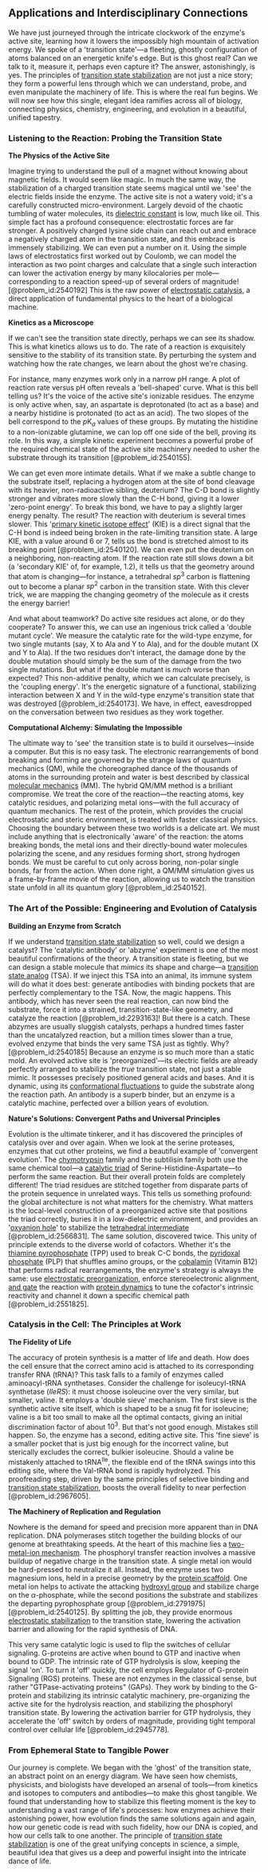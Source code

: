 ## Applications and Interdisciplinary Connections

We have just journeyed through the intricate clockwork of the enzyme's active site, learning how it lowers the impossibly high mountain of activation energy. We spoke of a 'transition state'—a fleeting, ghostly configuration of atoms balanced on an energetic knife's edge. But is this ghost real? Can we talk to it, measure it, perhaps even capture it? The answer, astonishingly, is yes. The principles of [transition state stabilization](@article_id:145460) are not just a nice story; they form a powerful lens through which we can understand, probe, and even manipulate the machinery of life. This is where the real fun begins. We will now see how this single, elegant idea ramifies across all of biology, connecting physics, chemistry, engineering, and evolution in a beautiful, unified tapestry.

### Listening to the Reaction: Probing the Transition State

**The Physics of the Active Site**

Imagine trying to understand the pull of a magnet without knowing about magnetic fields. It would seem like magic. In much the same way, the stabilization of a charged transition state seems magical until we 'see' the electric fields inside the enzyme. The active site is not a watery void; it's a carefully constructed micro-environment. Largely devoid of the chaotic tumbling of water molecules, its [dielectric constant](@article_id:146220) is low, much like oil. This simple fact has a profound consequence: electrostatic forces are far stronger. A positively charged lysine side chain can reach out and embrace a negatively charged atom in the transition state, and this embrace is immensely stabilizing. We can even put a number on it. Using the simple laws of electrostatics first worked out by Coulomb, we can model the interaction as two point charges and calculate that a single such interaction can lower the activation energy by many kilocalories per mole—corresponding to a reaction speed-up of several orders of magnitude! [@problem_id:2540192] This is the raw power of [electrostatic catalysis](@article_id:165896), a direct application of fundamental physics to the heart of a biological machine.

**Kinetics as a Microscope**

If we can't see the transition state directly, perhaps we can see its shadow. This is what kinetics allows us to do. The rate of a reaction is exquisitely sensitive to the stability of its transition state. By perturbing the system and watching how the rate changes, we learn about the ghost we're chasing.

For instance, many enzymes work only in a narrow pH range. A plot of reaction rate versus pH often reveals a 'bell-shaped' curve. What is this bell telling us? It's the voice of the active site's ionizable residues. The enzyme is only active when, say, an aspartate is deprotonated (to act as a base) and a nearby histidine is protonated (to act as an acid). The two slopes of the bell correspond to the $p\text{K}_a$ values of these groups. By mutating the histidine to a non-ionizable glutamine, we can lop off one side of the bell, proving its role. In this way, a simple kinetic experiment becomes a powerful probe of the required chemical state of the active site machinery needed to usher the substrate through its transition [@problem_id:2540155].

We can get even more intimate details. What if we make a subtle change to the substrate itself, replacing a hydrogen atom at the site of bond cleavage with its heavier, non-radioactive sibling, deuterium? The C-D bond is slightly stronger and vibrates more slowly than the C-H bond, giving it a lower 'zero-point energy'. To break this bond, we have to pay a slightly larger energy penalty. The result? The reaction with deuterium is several times slower. This '[primary kinetic isotope effect](@article_id:170632)' (KIE) is a direct signal that the C-H bond is indeed being broken in the rate-limiting transition state. A large KIE, with a value around 6 or 7, tells us the bond is stretched almost to its breaking point [@problem_id:2540120]. We can even put the deuterium on a neighboring, non-reacting atom. If the reaction rate still slows down a bit (a 'secondary KIE' of, for example, 1.2), it tells us that the geometry around that atom is changing—for instance, a tetrahedral $sp^{3}$ carbon is flattening out to become a planar $sp^{2}$ carbon in the transition state. With this clever trick, we are mapping the changing geometry of the molecule as it crests the energy barrier!

And what about teamwork? Do active site residues act alone, or do they cooperate? To answer this, we can use an ingenious trick called a 'double mutant cycle'. We measure the catalytic rate for the wild-type enzyme, for two single mutants (say, X to Ala and Y to Ala), and for the double mutant (X and Y to Ala). If the two residues don't interact, the damage done by the double mutation should simply be the sum of the damage from the two single mutations. But what if the double mutant is *much* worse than expected? This non-additive penalty, which we can calculate precisely, is the 'coupling energy'. It's the energetic signature of a functional, stabilizing interaction between X and Y in the wild-type enzyme's transition state that was destroyed [@problem_id:2540173]. We have, in effect, eavesdropped on the conversation between two residues as they work together.

**Computational Alchemy: Simulating the Impossible**

The ultimate way to 'see' the transition state is to build it ourselves—inside a computer. But this is no easy task. The electronic rearrangements of bond breaking and forming are governed by the strange laws of quantum mechanics (QM), while the choreographed dance of the thousands of atoms in the surrounding protein and water is best described by classical [molecular mechanics](@article_id:176063) (MM). The hybrid QM/MM method is a brilliant compromise. We treat the core of the reaction—the reacting atoms, key catalytic residues, and polarizing metal ions—with the full accuracy of quantum mechanics. The rest of the protein, which provides the crucial electrostatic and steric environment, is treated with faster classical physics. Choosing the boundary between these two worlds is a delicate art. We must include anything that is electronically 'aware' of the reaction: the atoms breaking bonds, the metal ions and their directly-bound water molecules polarizing the scene, and any residues forming short, strong hydrogen bonds. We must be careful to cut only across boring, non-polar single bonds, far from the action. When done right, a QM/MM simulation gives us a frame-by-frame movie of the reaction, allowing us to watch the transition state unfold in all its quantum glory [@problem_id:2540152].

### The Art of the Possible: Engineering and Evolution of Catalysis

**Building an Enzyme from Scratch**

If we understand [transition state stabilization](@article_id:145460) so well, could we design a catalyst? The 'catalytic antibody' or 'abzyme' experiment is one of the most beautiful confirmations of the theory. A transition state is fleeting, but we can design a stable molecule that *mimics* its shape and charge—a [transition state analog](@article_id:169341) (TSA). If we inject this TSA into an animal, its immune system will do what it does best: generate antibodies with binding pockets that are perfectly complementary to the TSA. Now, the magic happens. This antibody, which has never seen the real reaction, can now bind the substrate, force it into a strained, transition-state-like geometry, and catalyze the reaction [@problem_id:2293163]! But there is a catch. These abzymes are usually sluggish catalysts, perhaps a hundred times faster than the uncatalyzed reaction, but a million times slower than a true, evolved enzyme that binds the very same TSA just as tightly. Why? [@problem_id:2540185] Because an enzyme is so much more than a static mold. An evolved active site is 'preorganized'—its electric fields are already perfectly arranged to stabilize the *true* transition state, not just a stable mimic. It possesses precisely positioned general acids and bases. And it is dynamic, using its [conformational fluctuations](@article_id:193258) to guide the substrate along the reaction path. An antibody is a superb binder, but an enzyme is a catalytic machine, perfected over a billion years of evolution.

**Nature's Solutions: Convergent Paths and Universal Principles**

Evolution is the ultimate tinkerer, and it has discovered the principles of catalysis over and over again. When we look at the serine proteases, enzymes that cut other proteins, we find a beautiful example of 'convergent evolution'. The [chymotrypsin](@article_id:162124) family and the subtilisin family both use the same chemical tool—a [catalytic triad](@article_id:177463) of Serine-Histidine-Aspartate—to perform the same reaction. But their overall protein folds are completely different! The triad residues are stitched together from disparate parts of the protein sequence in unrelated ways. This tells us something profound: the global architecture is not what matters for the chemistry. What matters is the local-level construction of a preorganized active site that positions the triad correctly, buries it in a low-dielectric environment, and provides an '[oxyanion hole](@article_id:170661)' to stabilize the [tetrahedral intermediate](@article_id:202606) [@problem_id:2566831]. The same solution, discovered twice. This unity of principle extends to the diverse world of cofactors. Whether it's the [thiamine pyrophosphate](@article_id:162270) (TPP) used to break C-C bonds, the [pyridoxal phosphate](@article_id:164164) (PLP) that shuffles amino groups, or the [cobalamin](@article_id:175127) (Vitamin B12) that performs radical rearrangements, the enzyme's strategy is always the same: use [electrostatic preorganization](@article_id:163161), enforce stereoelectronic alignment, [and gate](@article_id:165797) the reaction with [protein dynamics](@article_id:178507) to tune the cofactor's intrinsic reactivity and channel it down a specific chemical path [@problem_id:2551825].

### Catalysis in the Cell: The Principles at Work

**The Fidelity of Life**

The accuracy of protein synthesis is a matter of life and death. How does the cell ensure that the correct amino acid is attached to its corresponding transfer RNA (tRNA)? This task falls to a family of enzymes called aminoacyl-tRNA synthetases. Consider the challenge for isoleucyl-tRNA synthetase ($IleRS$): it must choose isoleucine over the very similar, but smaller, valine. It employs a 'double sieve' mechanism. The first sieve is the synthetic active site itself, which is shaped to be a snug fit for isoleucine; valine is a bit too small to make all the optimal contacts, giving an initial discrimination factor of about $10^3$. But that's not good enough. Mistakes still happen. So, the enzyme has a second, editing active site. This 'fine sieve' is a smaller pocket that is just big enough for the incorrect valine, but sterically excludes the correct, bulkier isoleucine. Should a valine be mistakenly attached to $\text{tRNA}^{\text{Ile}}$, the flexible end of the tRNA swings into this editing site, where the Val-tRNA bond is rapidly hydrolyzed. This proofreading step, driven by the same principles of selective binding and [transition state stabilization](@article_id:145460), boosts the overall fidelity to near perfection [@problem_id:2967605].

**The Machinery of Replication and Regulation**

Nowhere is the demand for speed and precision more apparent than in DNA replication. DNA polymerases stitch together the building blocks of our genome at breathtaking speeds. At the heart of this machine lies a [two-metal-ion mechanism](@article_id:151588). The phosphoryl transfer reaction involves a massive buildup of negative charge in the transition state. A single metal ion would be hard-pressed to neutralize it all. Instead, the enzyme uses two magnesium ions, held in a precise geometry by the [protein scaffold](@article_id:185546). One metal ion helps to activate the attacking [hydroxyl group](@article_id:198168) and stabilize charge on the $\alpha$-phosphate, while the second positions the substrate and stabilizes the departing pyrophosphate group [@problem_id:2791975] [@problem_id:2540125]. By splitting the job, they provide enormous [electrostatic stabilization](@article_id:158897) to the transition state, lowering the activation barrier and allowing for the rapid synthesis of DNA.

This very same catalytic logic is used to flip the switches of cellular signaling. G-proteins are active when bound to GTP and inactive when bound to GDP. The intrinsic rate of GTP hydrolysis is slow, keeping the signal 'on'. To turn it 'off' quickly, the cell employs Regulator of G-protein Signaling (RGS) proteins. These are not enzymes in the classical sense, but rather "GTPase-activating proteins" (GAPs). They work by binding to the G-protein and stabilizing its intrinsic catalytic machinery, pre-organizing the active site for the hydrolysis reaction, and stabilizing the phosphoryl transition state. By lowering the activation barrier for GTP hydrolysis, they accelerate the 'off' switch by orders of magnitude, providing tight temporal control over cellular life [@problem_id:2945778].

### From Ephemeral State to Tangible Power

Our journey is complete. We began with the 'ghost' of the transition state, an abstract point on an energy diagram. We have seen how chemists, physicists, and biologists have developed an arsenal of tools—from kinetics and isotopes to computers and antibodies—to make this ghost tangible. We found that understanding how to stabilize this fleeting moment is the key to understanding a vast range of life's processes: how enzymes achieve their astonishing power, how evolution finds the same solutions again and again, how our genetic code is read with such fidelity, how our DNA is copied, and how our cells talk to one another. The principle of [transition state stabilization](@article_id:145460) is one of the great unifying concepts in science, a simple, beautiful idea that gives us a deep and powerful insight into the intricate dance of life.